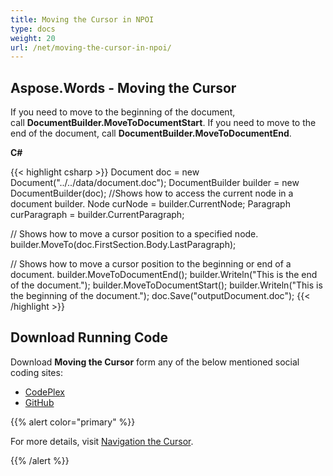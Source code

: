 ```yaml
---
title: Moving the Cursor in NPOI
type: docs
weight: 20
url: /net/moving-the-cursor-in-npoi/
---
```


## **Aspose.Words - Moving the Cursor**
If you need to move to the beginning of the document, call **DocumentBuilder.MoveToDocumentStart**. If you need to move to the end of the document, call **DocumentBuilder.MoveToDocumentEnd**.

**C#**

{{< highlight csharp >}}
Document doc = new Document("../../data/document.doc");
DocumentBuilder builder = new DocumentBuilder(doc);
//Shows how to access the current node in a document builder.
Node curNode = builder.CurrentNode;
Paragraph curParagraph = builder.CurrentParagraph;

// Shows how to move a cursor position to a specified node.
builder.MoveTo(doc.FirstSection.Body.LastParagraph);

// Shows how to move a cursor position to the beginning or end of a document.
builder.MoveToDocumentEnd();
builder.Writeln("This is the end of the document.");
builder.MoveToDocumentStart();
builder.Writeln("This is the beginning of the document.");
doc.Save("outputDocument.doc");
{{< /highlight >}}
## **Download Running Code**
Download **Moving the Cursor** form any of the below mentioned social coding sites:

- [CodePlex](https://asposenpoi.codeplex.com/downloads/get/1475295)
- [GitHub](https://github.com/aspose-words/Aspose.Words-for-.NET/releases/download/Aspose.Words_Features_Missing_in_NPOI_v_1.0/Moving.the.Cursor.Aspose.Words.zip)

{{% alert color="primary" %}} 

For more details, visit [Navigation the Cursor](https://docs.aspose.com/words/net/navigation-with-cursor/).

{{% /alert %}}
